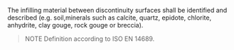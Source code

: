 The infilling material between discontinuity surfaces shall be identified and described (e.g. soil,minerals such as calcite, quartz, epidote, chlorite, anhydrite, clay gouge, rock gouge or breccia). 
>NOTE&nbsp;Definition according to ISO EN 14689.
